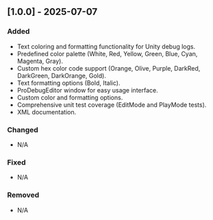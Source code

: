 ﻿## [1.0.0] - 2025-07-07

### Added
- Text coloring and formatting functionality for Unity debug logs.
- Predefined color palette (White, Red, Yellow, Green, Blue, Cyan, Magenta, Gray).
- Custom hex color code support (Orange, Olive, Purple, DarkRed, DarkGreen, DarkOrange, Gold).
- Text formatting options (Bold, Italic).
- ProDebugEditor window for easy usage interface.
- Custom color and formatting options.
- Comprehensive unit test coverage (EditMode and PlayMode tests).
- XML documentation.

### Changed
- N/A

### Fixed
- N/A

### Removed
- N/A